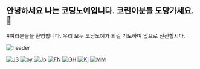 ## 안녕하세요 나는 코딩노예입니다. 코린이분들 도망가세요.👋
   #여러분들을 환영합니다. 우리 모두 코딩노예가 되길 기도하며 앞으로 전진합시다.
<!--
**kjwjewoo/kjwjewoo** is a ✨ _special_ ✨ repository because its `README.md` (this file) appears on your GitHub profile.

Here are some ideas to get you started:

- 🔭 I’m currently working on ...
- 🌱 I’m currently learning ...
- 👯 I’m looking to collaborate on ...
- 🤔 I’m looking for help with ...
- 💬 Ask me about ...
- 📫 How to reach me: ...
- 😄 Pronouns: ...
- ⚡ Fun fact: ...
-->

![header](https://capsule-render.vercel.app/api?type=Venom&color=atuo&height=300&section=header&text=코딩의%20노예&red&fontSize=90)

[![JS](https://img.shields.io/badge/JavaScript-F7DF1E?style=flat-square&logo=JavaScript&logoColor=black)](github.com/Joowon0220/TODO-List)
[![py](https://img.shields.io/badge/python-3776AB?style=flat-square&logo=python&logoColor=black)](github.com/Joowon0220/TODO-List)
[![Jp](https://img.shields.io/badge/Jupyter-F37626?style=flat-square&logo=Jupyter&logoColor=black)](github.com/Joowon0220/TODO-List)
[![FN](https://img.shields.io/badge/FreeNAS-343434?style=flat-square&logo=FreeNAS&logoColor=black)](github.com/Joowon0220/TODO-List)
[![GH](https://img.shields.io/badge/GitHub-181717?style=flat-square&logo=GitHub&logoColor=black)](github.com/Joowon0220/TODO-List)
[![Kj](https://img.shields.io/badge/Knex.js-D26B38?style=flat-square&logo=Knex.js&logoColor=black)](github.com/Joowon0220/TODO-List)
[![MM](https://img.shields.io/badge/MediaMarkt-DF0000?style=flat-square&logo=MediaMarkt&logoColor=black)](github.com/Joowon0220/TODO-List)



